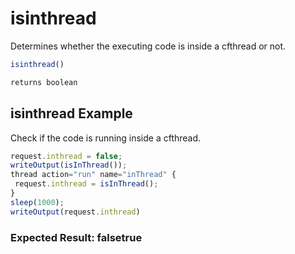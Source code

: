 # isinthread

Determines whether the executing code is inside a cfthread or not.

```javascript
isinthread()
```

```javascript
returns boolean
```

## isinthread Example

Check if the code is running inside a cfthread.

```javascript
request.inthread = false;
writeOutput(isInThread());
thread action="run" name="inThread" {
 request.inthread = isInThread();
}
sleep(1000);
writeOutput(request.inthread)
```

### Expected Result: falsetrue
